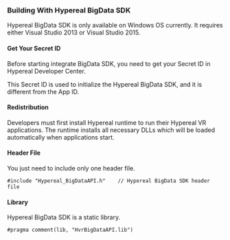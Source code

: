 ### Building With Hypereal BigData SDK

Hypereal BigData SDK is only available on Windows OS currently.
It requires either Visual Studio 2013 or Visual Studio 2015.

#### Get Your Secret ID

Before starting integrate BigData SDK, you need to get your Secret ID in Hypereal Developer Center.

This Secret ID is used to initialize the Hypereal BigData SDK, and it is different from the App ID.


#### Redistribution

Developers must first install Hypereal runtime to run their Hypereal VR applications.
The runtime installs all necessary DLLs which will be loaded automatically when applications start.

#### Header File

You just need to include only one header file.

```
#include "Hypereal_BigDataAPI.h"	// Hypereal BigData SDK header file
```

#### Library

Hypereal BigData SDK is a static library.

```
#pragma comment(lib, "HvrBigDataAPI.lib")
```